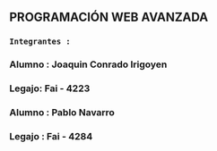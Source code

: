 
## PROGRAMACIÓN WEB AVANZADA

### `Integrantes :`
<h3>Alumno : Joaquin Conrado Irigoyen</h3>
<h3>Legajo: Fai - 4223</h3>

<h3>Alumno : Pablo Navarro </h3>
<h3>Legajo : Fai - 4284</h3>

